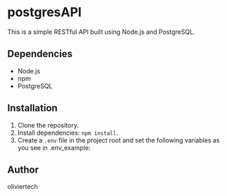 # postgresAPI

This is a simple RESTful API built using Node.js and PostgreSQL.

## Dependencies

- Node.js
- npm
- PostgreSQL

## Installation

1. Clone the repository.
2. Install dependencies: `npm install`.
3. Create a `.env` file in the project root and set the following variables as you see in .env_example:

## Author

oliviertech
